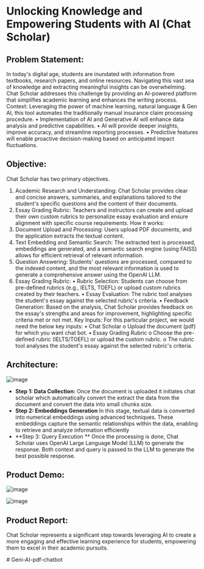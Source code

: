 # Unlocking Knowledge and Empowering Students with AI (Chat Scholar)

## Problem Statement:
In today's digital age, students are inundated with information from textbooks, research papers, and online resources. Navigating this vast sea of knowledge and extracting meaningful insights can be overwhelming. Chat Scholar addresses this challenge by providing an AI-powered platform that simplifies academic learning and enhances the writing process.
Context:
Leveraging the power of machine learning, natural language & Gen AI, this tool automates the traditionally manual insurance claim processing procedure. 
•	Implementation of AI and Generative AI will enhance data analysis and   predictive capabilities.
•	AI will provide deeper insights, improve accuracy, and streamline reporting processes.
•	Predictive features will enable proactive decision-making based on anticipated impact fluctuations.

## Objective:
Chat Scholar has two primary objectives.
1.	Academic Research and Understanding: Chat Scholar provides clear and concise answers, summaries, and explanations tailored to the student's specific questions and the content of their documents.
2.	Essay Grading Rubric: Teachers and instructors can create and upload their own custom rubrics to personalize essay evaluation and ensure alignment with specific course requirements.
How it works:
1.	Document Upload and Processing: Users upload PDF documents, and the application extracts the textual content.
2.	Text Embedding and Semantic Search: The extracted text is processed, embeddings are generated, and a semantic search engine (using FAISS) allows for efficient retrieval of relevant information.
3.	Question Answering: Students' questions are processed, compared to the indexed content, and the most relevant information is used to generate a comprehensive answer using the OpenAI LLM.
4.	Essay Grading Rubric:
•	Rubric Selection: Students can choose from pre-defined rubrics (e.g., IELTS, TOEFL) or upload custom rubrics created by their teachers.
•	Essay Evaluation: The rubric tool analyses the student's essay against the selected rubric's criteria.
•	Feedback Generation: Based on the analysis, Chat Scholar provides feedback on the essay's strengths and areas for improvement, highlighting specific criteria met or not met.
Key Inputs: 
For this particular project, we would need the below key inputs:
•	Chat Scholar
o	Upload the document (pdf) for which you want chat bot.
•	Essay Grading Rubric
o	Choose the pre-defined rubric (IELTS/TOEFL) or upload the custom rubric.
o	The rubric tool analyses the student's essay against the selected rubric's criteria.

## Architecture:

![image](https://github.com/user-attachments/assets/2d9220ce-9573-4a09-9aa5-85d26747750e)

- **Step 1: Data Collection:**
Once the document is uploaded it initiates chat scholar which automatically convert the extract the data from the document and convert the data into small chunks size. 
- **Step 2: Embeddings Generation**
In this stage, textual data is converted into numerical embeddings using advanced techniques. These embeddings capture the semantic relationships within the data, enabling to retrieve and analyze information efficiently
- **Step 3: Query Execution **
Once the processing is done, Chat Scholar uses OpenAI Large Language Model (LLM) to generate the response. Both context and query is passed to the LLM to generate the best possible response.

## Product Demo:

![image](https://github.com/user-attachments/assets/00381e40-4305-4cf5-afad-3a6881d6b262)

![image](https://github.com/user-attachments/assets/05f9aa99-447e-444e-9e9e-45455eafda61)

## Product Report:
Chat Scholar represents a significant step towards leveraging AI to create a more engaging and effective learning experience for students, empowering them to excel in their academic pursuits.




#   G e n i - A I - p d f - c h a t b o t  
 